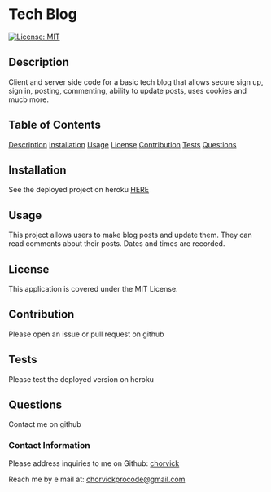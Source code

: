 # Tech Blog

[![License: MIT](https://img.shields.io/badge/License-MIT-yellow.svg)](https://opensource.org/licenses/MIT)

## Description

Client and server side code for a basic tech blog that allows secure sign up, sign in, posting, commenting, ability to update posts, uses cookies and mucb more.

## Table of Contents

[Description](#description)
[Installation](#installation)
[Usage](#usage)
[License](#license)
[Contribution](#contribution)
[Tests](#tests)
[Questions](#questions)

## Installation

See the deployed project on heroku  [HERE](https://salty-sea-66996.herokuapp.com/)

## Usage

This project allows users to make blog posts and update them. They can read comments about their posts. Dates and times are recorded.

## License

This application is covered under the MIT License.

## Contribution

Please open an issue or pull request on github

## Tests

Please test the deployed version on heroku

## Questions

Contact me on github

### Contact Information

Please address inquiries to me on Github: [chorvick](https://github.com/chorvick)

Reach me by e mail at: chorvickprocode@gmail.com
